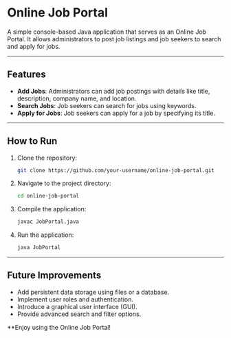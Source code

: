 # Online Job Portal

A simple console-based Java application that serves as an Online Job Portal. It allows administrators to post job listings and job seekers to search and apply for jobs.

---

## Features

- **Add Jobs**: Administrators can add job postings with details like title, description, company name, and location.
- **Search Jobs**: Job seekers can search for jobs using keywords.
- **Apply for Jobs**: Job seekers can apply for a job by specifying its title.

---

## How to Run

1. Clone the repository:
    ```bash
    git clone https://github.com/your-username/online-job-portal.git
    ```
2. Navigate to the project directory:
    ```bash
    cd online-job-portal
    ```
3. Compile the application:
    ```bash
    javac JobPortal.java
    ```
4. Run the application:
    ```bash
    java JobPortal
    ```

---

## Future Improvements

- Add persistent data storage using files or a database.
- Implement user roles and authentication.
- Introduce a graphical user interface (GUI).
- Provide advanced search and filter options.


**Enjoy using the Online Job Portal!

